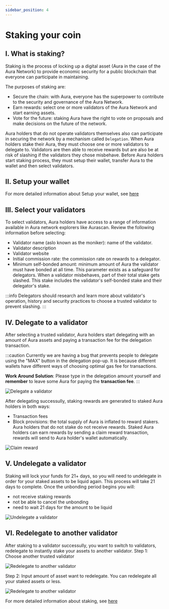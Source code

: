 ```yaml
---
sidebar_position: 4
---
```


# Staking your coin

## I. What is staking?
Staking is the process of locking up a digital asset (Aura in the case of the Aura Network) to provide economic security for a public blockchain that everyone can participate in maintaining.

The purposes of staking are:
- Secure the chain: with Aura, everyone has the superpower to contribute to the security and governance of the Aura Network.
- Earn rewards: select one or more validators of the Aura Network and start earning assets.
- Vote for the future: staking Aura have the right to vote on proposals and make decisions on the future of the network.

Aura holders that do not operate validators themselves also can participate in securing the network by a mechanism called `Delegation`. When Aura holders stake their Aura, they must choose one or more validators to delegate to. Validators are then able to receive rewards but are also be at risk of slashing if the validators they chose misbehave.
Before Aura holders start staking process, they must setup their wallet, transfer Aura to the wallet and then select validators.

## II. Setup your wallet
For more detailed information about Setup your wallet, see [here](./wallet.md)

## III. Select your validators
To select validators, Aura holders have access to a range of information available in Aura network explorers like Aurascan. Review the following information before selecting:
- Validator name (aslo known as the moniker): name of the validator.
- Validator description
- Validator website
- Initial commission rate: the commission rate on rewards to a delegator.
- Minimum self-bonded amount: minimum amount of Aura the validator must have bonded at all time. This parameter exists as a safeguard for delegators. When a validator misbehaves, part of their total stake gets slashed. This stake includes the validator's self-bonded stake and their delegator's stake.

:::info
Delegators should research and learn more about validator's operation, history and security practices to choose a trusted validator to prevent slashing.
:::

## IV. Delegate to a validator
After selecting a trusted validator, Aura holders start delegating with an amount of Aura assets and paying a transaction fee for the delegation transaction.


:::caution
Currently we are having a bug that prevents people to delegate using the "MAX" button in the delegation pop-up. It is because different wallets have different ways of choosing optimal gas fee for transactions.

**Work Around Solution**: Please type in the delegation amount yourself and **remember** to leave some Aura for paying the **transaction fee**.
:::

![Delegate a validator](/img/delegate-validator.png)

After delegating successully, staking rewards are generated to staked Aura holders in both ways:
- Transaction fees
- Block provisions: the total supply of Aura is inflated to reward stakers. Aura holders that do not stake do not receive rewards.
Staked Aura holders can earn rewards by sending a claim reward transaction, rewards will send to Aura holder's wallet automatically.

![Claim reward](/img/claim-reward.png)

## V. Undelegate a validator
Staking will lock your funds for 21+ days, so you will need to undelegate in order for your staked assets to be liquid again. This process will take 21 days to complete. Once the unbonding period begins you will:
- not receive staking rewards
- not be able to cancel the unbonding
- need to wait 21 days for the amount to be liquid

![Undelegate a validator](/img/undelegate.png)

## VI. Redelegate to another validator
After staking to a validator successully, you want to switch to validators, redelegate to instantly stake your assets to another validator.
Step 1: Choose another trusted validator

![Redelegate to another validator](/img/redelegate-select-validator.png)

Step 2: Input amount of asset want to redelegate. You can redelegate all your staked assets or less.

![Redelegate to another validator](/img/redelegate-amount.png)

For more detailed information about staking, see [here](https://docs.aura.network/overview/protocol/staking)




